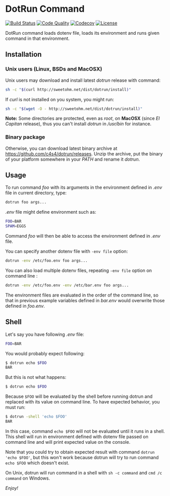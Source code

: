 # DotRun Command

[![Build Status](https://travis-ci.org/c4s4/dotrun.svg?branch=master)](https://travis-ci.org/c4s4/dotrun)
[![Code Quality](https://goreportcard.com/badge/github.com/c4s4/dotrun)](https://goreportcard.com/report/github.com/c4s4/dotrun)
[![Codecov](https://codecov.io/gh/c4s4/dotrun/branch/master/graph/badge.svg)](https://codecov.io/gh/c4s4/dotrun)
[![License](https://img.shields.io/badge/License-Apache%202.0-blue.svg)](https://opensource.org/licenses/Apache-2.0)

DotRun command loads dotenv file, loads its environment and runs given command in that environment.

## Installation

### Unix users (Linux, BSDs and MacOSX)

Unix users may download and install latest *dotrun* release with command:

```bash
sh -c "$(curl http://sweetohm.net/dist/dotrun/install)"
```

If *curl* is not installed on you system, you might run:

```bash
sh -c "$(wget -O - http://sweetohm.net/dist/dotrun/install)"
```

**Note:** Some directories are protected, even as *root*, on **MacOSX** (since *El Capitan* release), thus you can't install *dotrun* in */usr/bin* for instance.

### Binary package

Otherwise, you can download latest binary archive at <https://github.com/c4s4/dotrun/releases>. Unzip the archive, put the binary of your platform somewhere in your *PATH* and rename it *dotrun*.

## Usage

To run command *foo* with its arguments in the environment defined in *.env* file in current directory, type:

```bash
dotrun foo args...
```

*.env* file might define environment such as:

```bash
FOO=BAR
SPAM=EGGS
```

Command *foo* will then be able to access the environment defined in *.env* file.

You can specify another dotenv file with `-env file` option:

```bash
dotrun -env /etc/foo.env foo args...
```

You can also load multiple dotenv files, repeating `-env file` option on command line :

```bash
dotrun -env /etc/foo.env -env /etc/bar.env foo args...
```

The environment files are evaluated in the order of the command line, so that in previous example variables defined in *bar.env* would overwrite those defined in *foo.env*.

## Shell

Let's say you have following *.env* file:

```bash
FOO=BAR
```

You would probably expect following:

```bash
$ dotrun echo $FOO
BAR
```

But this is not what happens:

```bash
$ dotrun echo $FOO

```

Because `$FOO` will be evaluated by the shell before running dotrun and replaced with its value on command line. To have expected behavior, you must run:

```bash
$ dotrun -shell 'echo $FOO'
BAR
```

In this case, command `echo $FOO` will not be evaluated until it runs in a shell. This shell will run in environment defined with dotenv file passed on command line and will print expected value on the console.

Note that you could try to obtain expected result with command `dotrun 'echo $FOO'`, but this won't work because dotrun will try to run command `echo $FOO` which doesn't exist.

On Unix, dotrun will run command in a shell with `sh -c command` and `cmd /c command` on Windows.

*Enjoy!*
